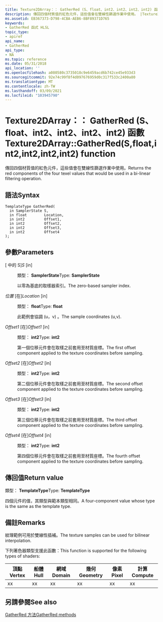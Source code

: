 ```yaml
---
title: Texture2DArray：： GatherRed (S、float、int2、int2、int2、int2) 函數
description: 傳回四個材質值的紅色元件，這些值會在雙線性篩選作業中使用。 |Texture2DArray：： GatherRed (S、float、int2、int2、int2、int2) 函數
ms.assetid: EB367373-D798-4CBA-AEB6-8BF89371D765
keywords:
- GatherRed 函式 HLSL
topic_type:
- apiref
api_name:
- GatherRed
api_type:
- NA
ms.topic: reference
ms.date: 05/31/2018
api_location: ''
ms.openlocfilehash: a080580c3735018c9e6459acd6b742ce45e933d3
ms.sourcegitcommit: 92e74c99f8f4d097676959d0c317f533c2400a80
ms.translationtype: MT
ms.contentlocale: zh-TW
ms.lasthandoff: 03/09/2021
ms.locfileid: "103945790"
---
```

# <a name="texture2darraygatherredsfloatint2int2int2int2-function"></a><span data-ttu-id="14db7-105">Texture2DArray：： GatherRed (S、float、int2、int2、int2、int2) 函數</span><span class="sxs-lookup"><span data-stu-id="14db7-105">Texture2DArray::GatherRed(S,float,int2,int2,int2,int2) function</span></span>

<span data-ttu-id="14db7-106">傳回四個材質值的紅色元件，這些值會在雙線性篩選作業中使用。</span><span class="sxs-lookup"><span data-stu-id="14db7-106">Returns the red components of the four texel values that would be used in a bi-linear filtering operation.</span></span>

## <a name="syntax"></a><span data-ttu-id="14db7-107">語法</span><span class="sxs-lookup"><span data-stu-id="14db7-107">Syntax</span></span>


``` syntax
TemplateType GatherRed(
  in SamplerState S,
  in float        Location,
  in int2         Offset1,
  in int2         Offset2,
  in int2         Offset3,
  in int2         Offset4
);
```



## <a name="parameters"></a><span data-ttu-id="14db7-108">參數</span><span class="sxs-lookup"><span data-stu-id="14db7-108">Parameters</span></span>

<dl> <dt>

<span data-ttu-id="14db7-109"> \[ 中的 S\]</span><span class="sxs-lookup"><span data-stu-id="14db7-109">*S* \[in\]</span></span>
</dt> <dd>

<span data-ttu-id="14db7-110">類型： **SamplerState**</span><span class="sxs-lookup"><span data-stu-id="14db7-110">Type: **SamplerState**</span></span>

<span data-ttu-id="14db7-111">以零為基底的取樣器索引。</span><span class="sxs-lookup"><span data-stu-id="14db7-111">The zero-based sampler index.</span></span>

</dd> <dt>

<span data-ttu-id="14db7-112">*位置* \[在\]</span><span class="sxs-lookup"><span data-stu-id="14db7-112">*Location* \[in\]</span></span>
</dt> <dd>

<span data-ttu-id="14db7-113">類型： **float**</span><span class="sxs-lookup"><span data-stu-id="14db7-113">Type: **float**</span></span>

<span data-ttu-id="14db7-114">此範例會協調 (u，v) 。</span><span class="sxs-lookup"><span data-stu-id="14db7-114">The sample coordinates (u,v).</span></span>

</dd> <dt>

<span data-ttu-id="14db7-115">*Offset1* \[在\]</span><span class="sxs-lookup"><span data-stu-id="14db7-115">*Offset1* \[in\]</span></span>
</dt> <dd>

<span data-ttu-id="14db7-116">類型： **int2**</span><span class="sxs-lookup"><span data-stu-id="14db7-116">Type: **int2**</span></span>

<span data-ttu-id="14db7-117">第一個位移元件會在取樣之前套用至材質座標。</span><span class="sxs-lookup"><span data-stu-id="14db7-117">The first offset component applied to the texture coordinates before sampling.</span></span>

</dd> <dt>

<span data-ttu-id="14db7-118">*Offset2* \[在\]</span><span class="sxs-lookup"><span data-stu-id="14db7-118">*Offset2* \[in\]</span></span>
</dt> <dd>

<span data-ttu-id="14db7-119">類型： **int2**</span><span class="sxs-lookup"><span data-stu-id="14db7-119">Type: **int2**</span></span>

<span data-ttu-id="14db7-120">第二個位移元件會在取樣之前套用至材質座標。</span><span class="sxs-lookup"><span data-stu-id="14db7-120">The second offset component applied to the texture coordinates before sampling.</span></span>

</dd> <dt>

<span data-ttu-id="14db7-121">*Offset3* \[在\]</span><span class="sxs-lookup"><span data-stu-id="14db7-121">*Offset3* \[in\]</span></span>
</dt> <dd>

<span data-ttu-id="14db7-122">類型： **int2**</span><span class="sxs-lookup"><span data-stu-id="14db7-122">Type: **int2**</span></span>

<span data-ttu-id="14db7-123">第三個位移元件會在取樣之前套用至材質座標。</span><span class="sxs-lookup"><span data-stu-id="14db7-123">The third offset component applied to the texture coordinates before sampling.</span></span>

</dd> <dt>

<span data-ttu-id="14db7-124">*Offset4* \[在\]</span><span class="sxs-lookup"><span data-stu-id="14db7-124">*Offset4* \[in\]</span></span>
</dt> <dd>

<span data-ttu-id="14db7-125">類型： **int2**</span><span class="sxs-lookup"><span data-stu-id="14db7-125">Type: **int2**</span></span>

<span data-ttu-id="14db7-126">第四個位移元件會在取樣之前套用至材質座標。</span><span class="sxs-lookup"><span data-stu-id="14db7-126">The fourth offset component applied to the texture coordinates before sampling.</span></span>

</dd> </dl>

## <a name="return-value"></a><span data-ttu-id="14db7-127">傳回值</span><span class="sxs-lookup"><span data-stu-id="14db7-127">Return value</span></span>

<span data-ttu-id="14db7-128">類型： **TemplateType**</span><span class="sxs-lookup"><span data-stu-id="14db7-128">Type: **TemplateType**</span></span>

<span data-ttu-id="14db7-129">四個元件的值，其類型與範本類型相同。</span><span class="sxs-lookup"><span data-stu-id="14db7-129">A four-component value whose type is the same as the template type.</span></span>

## <a name="remarks"></a><span data-ttu-id="14db7-130">備註</span><span class="sxs-lookup"><span data-stu-id="14db7-130">Remarks</span></span>

<span data-ttu-id="14db7-131">紋理範例可用於雙線性插補。</span><span class="sxs-lookup"><span data-stu-id="14db7-131">The texture samples can be used for bilinear interpolation.</span></span>

<span data-ttu-id="14db7-132">下列著色器類型支援此函數：</span><span class="sxs-lookup"><span data-stu-id="14db7-132">This function is supported for the following types of shaders:</span></span>



| <span data-ttu-id="14db7-133">頂點</span><span class="sxs-lookup"><span data-stu-id="14db7-133">Vertex</span></span> | <span data-ttu-id="14db7-134">船體</span><span class="sxs-lookup"><span data-stu-id="14db7-134">Hull</span></span> | <span data-ttu-id="14db7-135">網域</span><span class="sxs-lookup"><span data-stu-id="14db7-135">Domain</span></span> | <span data-ttu-id="14db7-136">幾何</span><span class="sxs-lookup"><span data-stu-id="14db7-136">Geometry</span></span> | <span data-ttu-id="14db7-137">像素</span><span class="sxs-lookup"><span data-stu-id="14db7-137">Pixel</span></span> | <span data-ttu-id="14db7-138">計算</span><span class="sxs-lookup"><span data-stu-id="14db7-138">Compute</span></span> |
|--------|------|--------|----------|-------|---------|
| <span data-ttu-id="14db7-139">x</span><span class="sxs-lookup"><span data-stu-id="14db7-139">x</span></span>      | <span data-ttu-id="14db7-140">x</span><span class="sxs-lookup"><span data-stu-id="14db7-140">x</span></span>    | <span data-ttu-id="14db7-141">x</span><span class="sxs-lookup"><span data-stu-id="14db7-141">x</span></span>      | <span data-ttu-id="14db7-142">x</span><span class="sxs-lookup"><span data-stu-id="14db7-142">x</span></span>        | <span data-ttu-id="14db7-143">x</span><span class="sxs-lookup"><span data-stu-id="14db7-143">x</span></span>     | <span data-ttu-id="14db7-144">x</span><span class="sxs-lookup"><span data-stu-id="14db7-144">x</span></span>       |



 

## <a name="see-also"></a><span data-ttu-id="14db7-145">另請參閱</span><span class="sxs-lookup"><span data-stu-id="14db7-145">See also</span></span>

<dl> <dt>

[<span data-ttu-id="14db7-146">GatherRed 方法</span><span class="sxs-lookup"><span data-stu-id="14db7-146">GatherRed methods</span></span>](texture2darray-gatherred.md)
</dt> </dl>

 

 




